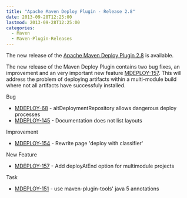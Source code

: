 ```yaml
---
title: "Apache Maven Deploy Plugin - Release 2.8"
date: 2013-09-28T12:25:00
lastmod: 2013-09-28T12:25:00
categories:
  - Maven
  - Maven-Plugin-Releases
---
```

The new release of the [Apache Maven Deploy Plugin 2.8](http://maven.apache.org/plugins/maven-deploy-plugin/) is available.

The new release of the Maven Deploy Plugin contains two bug fixes, an improvement and an very important 
new feature [MDEPLOY-157](https://issues.apache.org/jira/browse/MDEPLOY-157). This will address the problem of deploying artifacts within a multi-module build
where not all artifacts have successfuly installed.

<!-- more -->

Bug

 * [MDEPLOY-68](https://issues.apache.org/jira/browse/MDEPLOY-68) - altDeploymentRepository allows dangerous deploy processes
 * [MDEPLOY-145](https://issues.apache.org/jira/browse/MDEPLOY-145) - Documentation does not list layouts

Improvement

 * [MDEPLOY-154](https://issues.apache.org/jira/browse/MDEPLOY-154) - Rewrite page 'deploy with classifier'

New Feature

 * [MDEPLOY-157](https://issues.apache.org/jira/browse/MDEPLOY-157) - Add deployAtEnd option for multimodule projects

Task

 * [MDEPLOY-151](https://issues.apache.org/jira/browse/MDEPLOY-151) - use maven-plugin-tools' java 5 annotations

